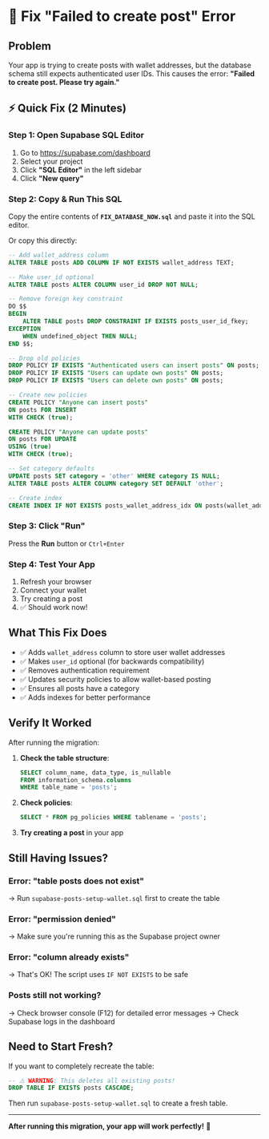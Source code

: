 # 🔧 Fix "Failed to create post" Error

## Problem
Your app is trying to create posts with wallet addresses, but the database schema still expects authenticated user IDs. This causes the error: **"Failed to create post. Please try again."**

## ⚡ Quick Fix (2 Minutes)

### Step 1: Open Supabase SQL Editor
1. Go to https://supabase.com/dashboard
2. Select your project
3. Click **"SQL Editor"** in the left sidebar
4. Click **"New query"**

### Step 2: Copy & Run This SQL
Copy the entire contents of **`FIX_DATABASE_NOW.sql`** and paste it into the SQL editor.

Or copy this directly:

```sql
-- Add wallet_address column
ALTER TABLE posts ADD COLUMN IF NOT EXISTS wallet_address TEXT;

-- Make user_id optional
ALTER TABLE posts ALTER COLUMN user_id DROP NOT NULL;

-- Remove foreign key constraint
DO $$ 
BEGIN
    ALTER TABLE posts DROP CONSTRAINT IF EXISTS posts_user_id_fkey;
EXCEPTION
    WHEN undefined_object THEN NULL;
END $$;

-- Drop old policies
DROP POLICY IF EXISTS "Authenticated users can insert posts" ON posts;
DROP POLICY IF EXISTS "Users can update own posts" ON posts;
DROP POLICY IF EXISTS "Users can delete own posts" ON posts;

-- Create new policies
CREATE POLICY "Anyone can insert posts"
ON posts FOR INSERT
WITH CHECK (true);

CREATE POLICY "Anyone can update posts"
ON posts FOR UPDATE
USING (true)
WITH CHECK (true);

-- Set category defaults
UPDATE posts SET category = 'other' WHERE category IS NULL;
ALTER TABLE posts ALTER COLUMN category SET DEFAULT 'other';

-- Create index
CREATE INDEX IF NOT EXISTS posts_wallet_address_idx ON posts(wallet_address);
```

### Step 3: Click "Run"
Press the **Run** button or `Ctrl+Enter`

### Step 4: Test Your App
1. Refresh your browser
2. Connect your wallet
3. Try creating a post
4. ✅ Should work now!

## What This Fix Does

- ✅ Adds `wallet_address` column to store user wallet addresses
- ✅ Makes `user_id` optional (for backwards compatibility)
- ✅ Removes authentication requirement
- ✅ Updates security policies to allow wallet-based posting
- ✅ Ensures all posts have a category
- ✅ Adds indexes for better performance

## Verify It Worked

After running the migration:

1. **Check the table structure**:
   ```sql
   SELECT column_name, data_type, is_nullable 
   FROM information_schema.columns 
   WHERE table_name = 'posts';
   ```

2. **Check policies**:
   ```sql
   SELECT * FROM pg_policies WHERE tablename = 'posts';
   ```

3. **Try creating a post** in your app

## Still Having Issues?

### Error: "table posts does not exist"
→ Run `supabase-posts-setup-wallet.sql` first to create the table

### Error: "permission denied"
→ Make sure you're running this as the Supabase project owner

### Error: "column already exists"
→ That's OK! The script uses `IF NOT EXISTS` to be safe

### Posts still not working?
→ Check browser console (F12) for detailed error messages
→ Check Supabase logs in the dashboard

## Need to Start Fresh?

If you want to completely recreate the table:

```sql
-- ⚠️ WARNING: This deletes all existing posts!
DROP TABLE IF EXISTS posts CASCADE;
```

Then run `supabase-posts-setup-wallet.sql` to create a fresh table.

---

**After running this migration, your app will work perfectly!** 🎉

